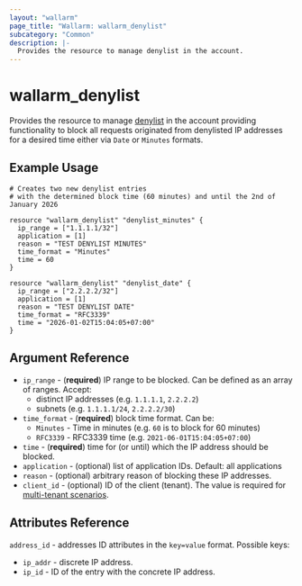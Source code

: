 ```yaml
---
layout: "wallarm"
page_title: "Wallarm: wallarm_denylist"
subcategory: "Common"
description: |-
  Provides the resource to manage denylist in the account.
---
```


# wallarm_denylist

Provides the resource to manage [denylist][1] in the account providing functionality to block all requests originated from denylisted IP addresses for a desired time either via `Date` or `Minutes` formats.

## Example Usage

```hcl
# Creates two new denylist entries
# with the determined block time (60 minutes) and until the 2nd of January 2026

resource "wallarm_denylist" "denylist_minutes" {
  ip_range = ["1.1.1.1/32"]
  application = [1]
  reason = "TEST DENYLIST MINUTES"
  time_format = "Minutes"
  time = 60
}

resource "wallarm_denylist" "denylist_date" {
  ip_range = ["2.2.2.2/32"]
  application = [1]
  reason = "TEST DENYLIST DATE"
  time_format = "RFC3339"
  time = "2026-01-02T15:04:05+07:00"
}
```

## Argument Reference

* `ip_range` - (**required**) IP range to be blocked. Can be defined as an array of ranges. Accept:
  - distinct IP addresses (e.g. `1.1.1.1`, `2.2.2.2`)
  - subnets (e.g. `1.1.1.1/24`, `2.2.2.2/30`)
* `time_format` - (**required**) block time format.
  Can be:
  - `Minutes` - Time in minutes (e.g. `60` is to block for 60 minutes)
  - `RFC3339` - RFC3339 time (e.g. `2021-06-01T15:04:05+07:00`)
* `time` - (**required**) time for (or until) which the IP address should be blocked.
* `application` - (optional) list of application IDs. 
  Default: all applications
* `reason` - (optional) arbitrary reason of blocking these IP addresses.
* `client_id` - (optional) ID of the client (tenant). The value is required for [multi-tenant scenarios][2].

## Attributes Reference

`address_id` - addresses ID attributes in the `key=value` format. Possible keys:

- `ip_addr` - discrete IP address.
- `ip_id` - ID of the entry with the concrete IP address.

[1]: https://docs.wallarm.com/user-guides/ip-lists/denylist/
[2]: https://docs.wallarm.com/installation/multi-tenant/overview/
